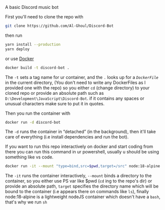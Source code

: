 A basic Discord music bot

First you'll need to clone the repo with 
```bash
git clone https://github.com/Al-Ghoul/Discord-Bot
```  
then run
```bash
yarn install --production
yarn deploy
```
or use [Docker](https://www.docker.com/get-started/)

```bash
docker build -t discord-bot .
```
The <code>-t</code> sets a tag name for ur container, and the <code>.</code> looks up for a <code>*DockerFile*</code> in the current directory, (You don't need to write any DockerFiles as I provided one with the repo) so you either <code>cd</code> (change directory) to your cloned repo or provide an absolute path such as <code>D:\Development\JavaScript\Discord-Bot</code>. if it contains any spaces or unusual characters make sure to put it in quotes.

Then you run the container with
```bash
docker run -d discord-bot
```
The <code>-d</code> runs the container in “detached” (in the background), then it'll take care of everything (i.e install dependencies and run the bot).

If you want to run this repo interactively on docker and start coding from there you can run
this command in ur powershell, usually u should be using something like vs code.
```bash
docker run -it --mount "type=bind,src=$pwd,target=/src" node:18-alpine sh
```

The <code>-it</code> runs the container interactively, <code>--mount</code> binds a directory to the container, so you either use PS var like $pwd (<code>cd</code> ing to the repo's dir) or provide an absolute path, <code>target</code> specifies the directory name which will be bound to the container (i.e appears there on commands like <code>ls</code>), finally node:18-alpine is a lightweight nodeJS container which doesn't have a <code>bash</code>, that's why we run <code>sh</code>